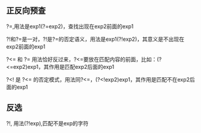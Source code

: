 
## 正反向预查

?=,用法是exp1(?=exp2)，查找出现在exp2前面的exp1

?!和?=是一对，?!是?=的否定语义，用法是exp1(?!exp2)，其意义是不出现在exp2前面的exp1

?<= 和 ?= 用法恰好反过来，?<=要放在匹配内容的前面，比如：(?<=exp2)exp1，其作用是匹配exp2后面的exp1

?<! 是 ?<= 的否定模式，用法同?<=，(?<!exp2)exp1，其作用是匹配不在exp2后面的exp1


## 反选

?!, 用法(?!exp),匹配不是exp的字符